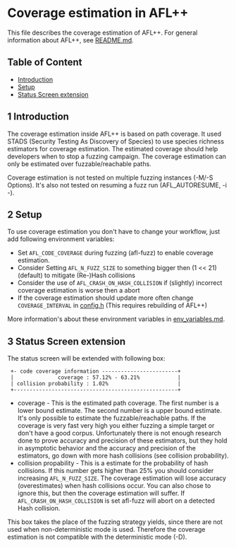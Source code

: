 # Coverage estimation in AFL++

This file describes the coverage estimation of AFL++. For general information about AFL++, see
[README.md](../README.md).

## Table of Content
* [Introduction](#1-introduction)
* [Setup](#2-setup)
* [Status Screen extension](#3-status-screen-extension)

## 1 Introduction
The coverage estimation inside AFL++ is based on path coverage. It used STADS (Security Testing As Discovery of Species) to use species richness estimators for coverage estimation.
The estimated coverage should help developers when to stop a fuzzing campaign.
The coverage estimation can only be estimated over fuzzable/reachable paths.

Coverage estimation is not tested on multiple fuzzing instances (-M/-S Options). It's also not tested on resuming a fuzz run (AFL_AUTORESUME, -i -).

## 2 Setup
To use coverage estimation you don't have to change your workflow, just add following environment variables:
 * Set `AFL_CODE_COVERAGE` during fuzzing (afl-fuzz) to enable coverage estimation.
 * Consider Setting `AFL_N_FUZZ_SIZE` to something bigger then (1 << 21)(default) to mitigate (Re-)Hash collisions
 * Consider the use of `AFL_CRASH_ON_HASH_COLLISION` if (slightly) incorrect coverage estimation is worse then a abort
 * If the coverage estimation should update more often change `COVERAGE_INTERVAL` in [config.h](../config.h) (This requires rebuilding of AFL++)

More information's about these environment variables in [env_variables.md](./env_variables.md).

## 3 Status Screen extension
The status screen will be extended with following box:
```
 +- code coverage information ------------------------+
 |              coverage : 57.12% - 63.21%            |
 | collision probability : 1.02%                      |
 +----------------------------------------------------+
```
 * coverage - This is the estimated path coverage. The first number is a lower bound estimate.
 The second number is a upper bound estimate. It's only possible to estimate the fuzzable/reachable paths.
 If the coverage is very fast very high you either fuzzing a simple target or don't have a good corpus.
 Unfortunately there is not enough research done to prove accuracy and precision of these estimators, but they hold in asymptotic behavior and the accuracy and precision of the estimators, go down with more hash collisions (see collision probability).
 * collision propability - This is a estimate for the probability of hash collisions. If this number gets higher than 25% you should consider increasing `AFL_N_FUZZ_SIZE`. The coverage estimation will lose accuracy (overestimates) when hash collisions occur. You can also chose to ignore this, but then the coverage estimation will suffer.
 If `AFL_CRASH_ON_HASH_COLLISION` is set afl-fuzz will abort on a detected Hash collision.

This box takes the place of the fuzzing strategy yields, since there are not used when non-deterministic mode is used. Therefore the coverage estimation is not compatible with the deterministic mode (-D).